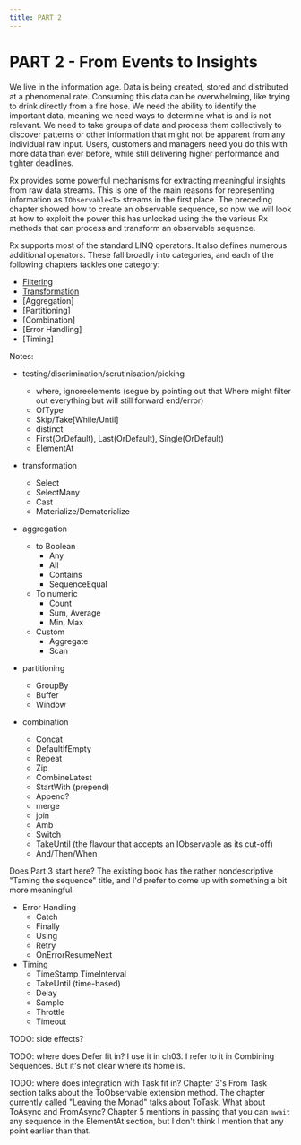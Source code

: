 ```yaml
---
title: PART 2
---
```


# PART 2 - From Events to Insights 

We live in the information age. Data is being created, stored and distributed at a phenomenal rate. Consuming this data can be overwhelming, like trying to drink directly from a fire hose. We need the ability to identify the important data, meaning we need ways to determine what is and is not relevant. We need to take groups of data and process them collectively to discover patterns or other information that might not be apparent from any individual raw input. Users, customers and managers need you do this with more data than ever before, while still delivering higher performance and tighter deadlines.

Rx provides some powerful mechanisms for extracting meaningful insights from raw data streams. This is one of the main reasons for representing information as `IObservable<T>` streams in the first place. The preceding chapter showed how to create an observable sequence, so now we will look at how to exploit the power this has unlocked using the the various Rx methods that can process and transform an observable sequence. 

Rx supports most of the standard LINQ operators. It also defines numerous additional operators. These fall broadly into categories, and each of the following chapters tackles one category:

* [Filtering](./05_Filtering.md)
* [Transformation]()
* [Aggregation]
* [Partitioning]
* [Combination]
* [Error Handling]
* [Timing]


Notes:
* testing/discrimination/scrutinisation/picking
    * where, ignoreelements (segue by pointing out that Where might filter out everything but will still forward end/error)
    * OfType
    * Skip/Take[While/Until]
    * distinct
    * First(OrDefault), Last(OrDefault), Single(OrDefault)
    * ElementAt

* transformation
    * Select
    * SelectMany
    * Cast
    * Materialize/Dematerialize
* aggregation
    * to Boolean
        * Any
        * All
        * Contains
        * SequenceEqual
    * To numeric
        * Count
        * Sum, Average
        * Min, Max
    * Custom
        * Aggregate
        * Scan
* partitioning
    * GroupBy
    * Buffer
    * Window
* combination
    * Concat
    * DefaultIfEmpty
    * Repeat
    * Zip
    * CombineLatest
    * StartWith (prepend)
    * Append?
    * merge
    * join
    * Amb
    * Switch
    * TakeUntil (the flavour that accepts an IObservable<T> as its cut-off)
    * And/Then/When

Does Part 3 start here? The existing book has the rather nondescriptive "Taming the sequence" title, and
I'd prefer to come up with something a bit more meaningful.

* Error Handling
    * Catch
    * Finally
    * Using
    * Retry
    * OnErrorResumeNext
* Timing
    * TimeStamp TimeInterval
    * TakeUntil (time-based)
    * Delay
    * Sample
    * Throttle
    * Timeout

TODO: side effects?

TODO: where does Defer fit in? I use it in ch03. I refer to it in Combining Sequences. But it's not clear where its home is.

TODO: where does integration with Task fit in? Chapter 3's From Task section talks about the ToObservable extension method. The chapter currently called "Leaving the Monad" talks about ToTask. What about ToAsync and FromAsync? Chapter 5 mentions in passing that you can `await` any sequence in the ElementAt section, but I don't think I mention that any point earlier than that.